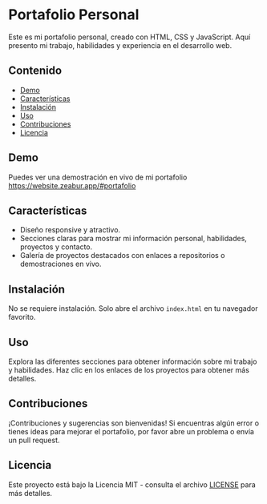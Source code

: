 # Portafolio Personal

Este es mi portafolio personal, creado con HTML, CSS y JavaScript. Aquí presento mi trabajo, habilidades y experiencia en el desarrollo web.

## Contenido

- [Demo](#demo)
- [Características](#características)
- [Instalación](#instalación)
- [Uso](#uso)
- [Contribuciones](#contribuciones)
- [Licencia](#licencia)

## Demo

Puedes ver una demostración en vivo de mi portafolio https://website.zeabur.app/#portafolio 

## Características

- Diseño responsive y atractivo.
- Secciones claras para mostrar mi información personal, habilidades, proyectos y contacto.
- Galería de proyectos destacados con enlaces a repositorios o demostraciones en vivo.

## Instalación

No se requiere instalación. Solo abre el archivo `index.html` en tu navegador favorito.

## Uso

Explora las diferentes secciones para obtener información sobre mi trabajo y habilidades. Haz clic en los enlaces de los proyectos para obtener más detalles.

## Contribuciones

¡Contribuciones y sugerencias son bienvenidas! Si encuentras algún error o tienes ideas para mejorar el portafolio, por favor abre un problema o envía un pull request.

## Licencia

Este proyecto está bajo la Licencia MIT - consulta el archivo [LICENSE](LICENSE) para más detalles.
